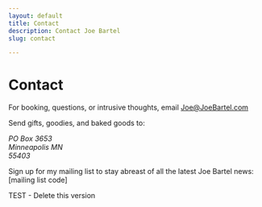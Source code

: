 ```yaml
---
layout: default
title: Contact
description: Contact Joe Bartel
slug: contact

---
```

# Contact

For booking, questions, or intrusive thoughts, email
[Joe@JoeBartel.com](Joe@JoeBartel.com)

Send gifts, goodies, and baked goods to:
<address>
PO Box 3653 <br />
Minneapolis MN <br />  
55403 <br />
</address>

Sign up for my mailing list to stay abreast of all the latest Joe Bartel news:  
\[mailing list code\]

TEST - Delete this version